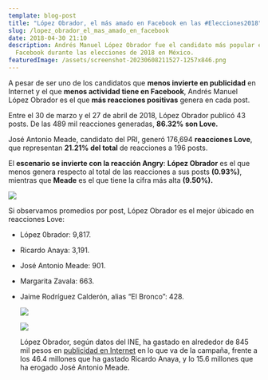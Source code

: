 ```yaml
---
template: blog-post
title: "López Obrador, el más amado en Facebook en las #Elecciones2018"
slug: /lopez_obrador_el_mas_amado_en_facebook
date: 2018-04-30 21:10
description: Andrés Manuel López Obrador fue el candidato más popular en
  Facebook durante las elecciones de 2018 en México.
featuredImage: /assets/screenshot-20230608211527-1257x846.png
---
```

A pesar de ser uno de los candidatos que **menos invierte en publicidad** en Internet y el que **menos actividad tiene en Facebook**, Andrés Manuel López Obrador es el que **más reacciones positivas** genera en cada post.

Entre el 30 de marzo y el 27 de abril de 2018, López Obrador publicó 43 posts. De las 489 mil reacciones generadas, **86.32% son Love.**

José Antonio Meade, candidato del PRI, generó 176,694 **reacciones Love**, que representan **21.21% del total** de reacciones a 196 posts.

El **escenario se invierte con la reacción Angry**: **López Obrador** es el que menos genera respecto al total de las reacciones a sus posts **(0.93%)**, mientras que **Meade** es el que tiene la cifra más alta **(9.50%).**

![](/assets/screenshot-20230608211859-937x945.png)

Si observamos promedios por post, López Obrador es el mejor úbicado en reacciones Love:

* López 0brador: 9,817.
* Ricardo Anaya: 3,191.
* José Antonio Meade: 901.
* Margarita Zavala: 663.
* Jaime Rodríguez Calderón, alias “El Bronco”: 428.

  ![](/assets/screenshot-20230608212105-939x944.png)

  ![](/assets/screenshot-20230608212219-940x941.png)

  López Obrador, según datos del INE, ha gastado en alrededor de 845 mil pesos en [publicidad en Internet](http://www.excelsior.com.mx/nacional/propaganda-en-internet-principal-gasto-de-presidenciales/1235517) en lo que va de la campaña, frente a los 46.4 millones que ha gastado Ricardo Anaya, y lo 15.6 millones que ha erogado José Antonio Meade.